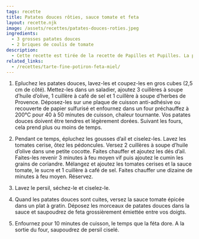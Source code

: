 ```yaml
---
tags: recette
title: Patates douces rôties, sauce tomate et feta
layout: recette.njk
image: /assets/recettes/patates-douces-roties.jpeg
ingredients:
  - 3 grosses patates douces
  - 2 briques de coulis de tomate
description:
  - Cette recette est tirée de la recette de Papilles et Pupilles. La première que je l’ai cuisiné, je n’y croyais pas du tout. J’avais peur que ce soit trop sucré et finalement ce fût une vraie découverte. Les patates douces sont fondantes, la féta apporte le sel nécessaire et les tomates, tellement miam :P ! J’espère que vous l’aimerez aussi ! Bon appétit :)
related_links:
  - /recettes/tarte-fine-potiron-feta-miel/
---
```


1. Epluchez les patates douces, lavez-les et coupez-les en gros cubes (2,5 cm de côté). Mettez-les dans un saladier, ajoutez 3 cuillères à soupe d’huile d’olive, 1 cuillère à café de sel et 1 cuillère à soupe d’herbes de Provence.  Déposez-les sur une plaque de cuisson anti-adhésive ou recouverte de papier sulfurisé et enfournez dans un four préchauffez à 200°C pour 40 à 50 minutes de cuisson, chaleur tournante. Vos patates douces doivent être tendres et légèrement dorées. Suivant les fours, cela prend plus ou moins de temps.

2. Pendant ce temps, épluchez les gousses d’ail et ciselez-les. Lavez les tomates cerise, ôtez les pédoncules. Versez 2 cuillères à soupe d’huile d’olive dans une petite cocotte. Faites chauffer et ajoutez les dés d’ail. Faites-les revenir 3 minutes à feu moyen vif puis ajoutez le cumin les grains de coriandre. Mélangez et ajoutez les tomates cerises et la sauce tomate, le sucre et 1 cuillère à café de sel. Faites chauffer une dizaine de minutes à feu moyen. Réservez.

3. Lavez le persil, séchez-le et ciselez-le.

4. Quand les patates douces sont cuites, versez la sauce tomate épicée dans un plat à gratin. Déposez les morceaux de patates douces dans la sauce et saupoudrez de feta grossièrement émiettée entre vos doigts.

5. Enfournez pour 10 minutes de cuisson, le temps que la féta dore. A la sortie du four, saupoudrez de persil ciselé.